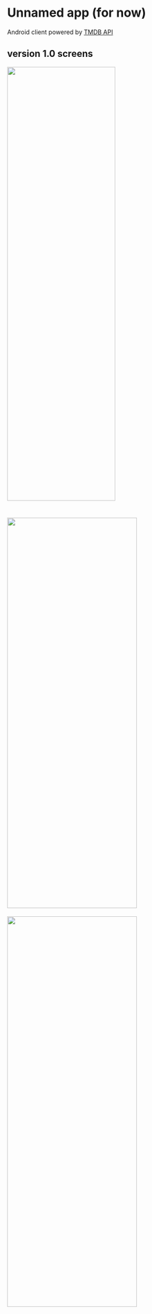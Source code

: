 # Unnamed app (for now)
Android client powered by [TMDB API ](https://www.themoviedb.org/)

## version 1.0 screens

<img src="https://github.com/ngonimapfumo/MovieDB/assets/14276738/75fa2eb5-6e0a-45f4-9b90-fdb51b257a7c" width= "250" height= "1000">

# <img src="https://github.com/ngonimapfumo/MovieDB/assets/14276738/fdc73472-174a-4ff6-a7f3-91acdd4b37b4" width="300" height="900">

<img src ="https://github.com/ngonimapfumo/movies-tv/assets/14276738/7bf613ac-63b0-4fe9-acbc-fb0affb7af7a" width = "300" height= "900">
